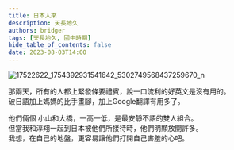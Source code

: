 ```yaml
---
title: 日本人來
description: 天長地久
authors: bridger
tags: [天長地久, 國中時期]
hide_table_of_contents: false
date: 2023-08-03T14:00
---
```


![17522622_1754392931541642_5302749568437259670_n](https://e.brid.cf/i/2023/08/03/nziv0r.webp)


<!-- truncate -->
那兩天，所有的人都上緊發條要禮賓，說一口流利的好英文是沒有用的。    
破日語加上媽媽的比手畫腳，加上Google翻譯有用多了。  

他們倆個 小山和大橋，一高一低，是最安靜不語的雙人組合。  
但當我和淳翔一起到日本被他們所接待時，他們明顯放開許多。  
我想，在自己的地盤，更容易讓他們打開自己害羞的心吧。  
